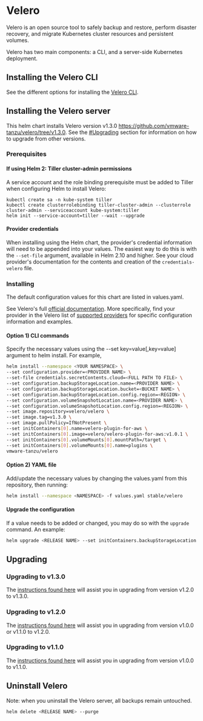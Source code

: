 # Velero

Velero is an open source tool to safely backup and restore, perform disaster recovery, and migrate Kubernetes cluster resources and persistent volumes.

Velero has two main components: a CLI, and a server-side Kubernetes deployment.

## Installing the Velero CLI

See the different options for installing the [Velero CLI](https://velero.io/docs/v1.3.0/basic-install/#install-the-cli).

## Installing the Velero server

This helm chart installs Velero version v1.3.0 https://github.com/vmware-tanzu/velero/tree/v1.3.0. See the [#Upgrading](#upgrading) section for information on how to upgrade from other versions.

### Prerequisites

#### If using Helm 2: Tiller cluster-admin permissions

A service account and the role binding prerequisite must be added to Tiller when configuring Helm to install Velero:

```
kubectl create sa -n kube-system tiller
kubectl create clusterrolebinding tiller-cluster-admin --clusterrole cluster-admin --serviceaccount kube-system:tiller
helm init --service-account=tiller --wait --upgrade
```

#### Provider credentials

When installing using the Helm chart, the provider's credential information will need to be appended into your values. The easiest way to do this is with the `--set-file` argument, available in Helm 2.10 and higher. See your cloud provider's documentation for the contents and creation of the `credentials-velero` file.

### Installing

The default configuration values for this chart are listed in values.yaml.

See Velero's full [official documentation](https://velero.io/docs/v1.3.0/basic-install/). More specifically, find your provider in the Velero list of [supported providers](https://velero.io/docs/v1.3.0/supported-providers/) for specific configuration information and examples.

#### Option 1) CLI commands

Specify the necessary values using the --set key=value[,key=value] argument to helm install. For example,

```bash
helm install --namespace <YOUR NAMESPACE> \
--set configuration.provider=<PROVIDER NAME> \
--set-file credentials.secretContents.cloud=<FULL PATH TO FILE> \
--set configuration.backupStorageLocation.name=<PROVIDER NAME> \
--set configuration.backupStorageLocation.bucket=<BUCKET NAME> \
--set configuration.backupStorageLocation.config.region=<REGION> \
--set configuration.volumeSnapshotLocation.name=<PROVIDER NAME> \
--set configuration.volumeSnapshotLocation.config.region=<REGION> \
--set image.repository=velero/velero \
--set image.tag=v1.3.0 \
--set image.pullPolicy=IfNotPresent \
--set initContainers[0].name=velero-plugin-for-aws \
--set initContainers[0].image=velero/velero-plugin-for-aws:v1.0.1 \
--set initContainers[0].volumeMounts[0].mountPath=/target \
--set initContainers[0].volumeMounts[0].name=plugins \
vmware-tanzu/velero
```

#### Option 2) YAML file

Add/update the necessary values by changing the values.yaml from this repository, then running:

```bash
helm install --namespace <NAMESPACE> -f values.yaml stable/velero
```

#### Upgrade the configuration

If a value needs to be added or changed, you may do so with the `upgrade` command. An example:

```bash
helm upgrade <RELEASE NAME> --set initContainers.backupStorageLocation.name=aws,initContainers.volumeSnapshotLocation.name=aws stable/velero
```

## Upgrading

### Upgrading to v1.3.0

The [instructions found here](https://velero.io/docs/v1.3.0/upgrade-to-1.3/) will assist you in upgrading from version v1.2.0 to v1.3.0.

### Upgrading to v1.2.0

The [instructions found here](https://velero.io/docs/v1.2.0/upgrade-to-1.2/) will assist you in upgrading from version v1.0.0 or v1.1.0 to v1.2.0.

### Upgrading to v1.1.0

The [instructions found here](https://velero.io/docs/v1.1.0/upgrade-to-1.1/) will assist you in upgrading from version v1.0.0 to v1.1.0.

## Uninstall Velero

Note: when you uninstall the Velero server, all backups remain untouched.

```bash
helm delete <RELEASE NAME> --purge
```
